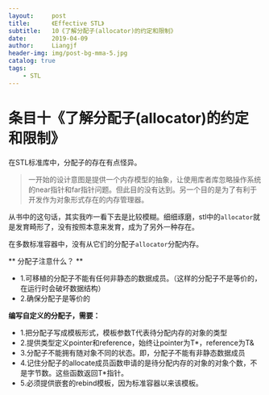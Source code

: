 ```yaml
---
layout:     post                  
title:      《Effective STL》         
subtitle:   10《了解分配子(allocator)的约定和限制》
date:       2019-04-09          
author:     Liangjf                  
header-img: img/post-bg-mma-5.jpg
catalog: true                      
tags:                       
    - STL
---
```


# 条目十《了解分配子(allocator)的约定和限制》

在STL标准库中，分配子的存在有点怪异。

>一开始的设计意图是提供一个内存模型的抽象，让使用库者库忽略操作系统的near指针和far指针问题。但此目的没有达到。另一个目的是为了有利于开发作为对象形式存在的内存管理器。

从书中的这句话，其实我咋一看下去是比较模糊。细细琢磨，stl中的`allocator`就是发育畸形了，没有按照本意来发育，成为了另外一种存在。

在多数标准容器中，没有从它们的分配子`allocator`分配内存。

** 分配子注意什么？ **
- 1.可移植的分配子不能有任何非静态的数据成员。（这样的分配子不是等价的，在运行时会破坏数据结构）
- 2.确保分配子是等价的

**编写自定义的分配子，需要：**
- 1.把分配子写成模板形式，模板参数T代表待分配内存的对象的类型
- 2.提供类型定义pointer和reference，始终让pointer为T*，reference为T&
- 3.分配子不能拥有随对象不同的状态。即，分配子不能有非静态数据成员
- 4.记住分配子的allocate成员函数申请的是待分配内存的对象的对象个数，不是字节数。这些函数返回T*指针。
- 5.必须提供嵌套的rebind模板，因为标准容器以来该模板。

